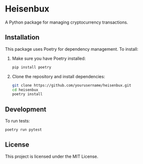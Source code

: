 # Heisenbux

A Python package for managing cryptocurrency transactions.

## Installation

This package uses Poetry for dependency management. To install:

1. Make sure you have Poetry installed:
   ```bash
   pip install poetry
   ```

2. Clone the repository and install dependencies:
   ```bash
   git clone https://github.com/yourusername/heisenbux.git
   cd heisenbux
   poetry install
   ```

## Development

To run tests:
```bash
poetry run pytest
```

## License

This project is licensed under the MIT License.
